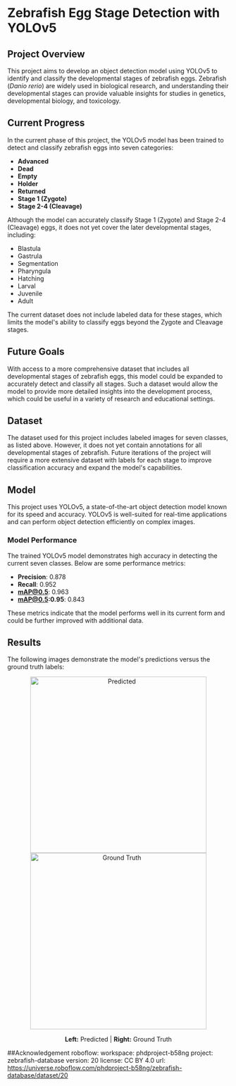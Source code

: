 # Zebrafish Egg Stage Detection with YOLOv5

## Project Overview
This project aims to develop an object detection model using YOLOv5 to identify and classify the developmental stages of zebrafish eggs. Zebrafish (*Danio rerio*) are widely used in biological research, and understanding their developmental stages can provide valuable insights for studies in genetics, developmental biology, and toxicology.

## Current Progress
In the current phase of this project, the YOLOv5 model has been trained to detect and classify zebrafish eggs into seven categories:
- **Advanced**
- **Dead**
- **Empty**
- **Holder**
- **Returned**
- **Stage 1 (Zygote)**
- **Stage 2-4 (Cleavage)**

Although the model can accurately classify Stage 1 (Zygote) and Stage 2-4 (Cleavage) eggs, it does not yet cover the later developmental stages, including:
- Blastula
- Gastrula
- Segmentation
- Pharyngula
- Hatching
- Larval
- Juvenile
- Adult

The current dataset does not include labeled data for these stages, which limits the model's ability to classify eggs beyond the Zygote and Cleavage stages.

## Future Goals
With access to a more comprehensive dataset that includes all developmental stages of zebrafish eggs, this model could be expanded to accurately detect and classify all stages. Such a dataset would allow the model to provide more detailed insights into the development process, which could be useful in a variety of research and educational settings.

## Dataset
The dataset used for this project includes labeled images for seven classes, as listed above. However, it does not yet contain annotations for all developmental stages of zebrafish. Future iterations of the project will require a more extensive dataset with labels for each stage to improve classification accuracy and expand the model's capabilities.

## Model
This project uses YOLOv5, a state-of-the-art object detection model known for its speed and accuracy. YOLOv5 is well-suited for real-time applications and can perform object detection efficiently on complex images.

### Model Performance
The trained YOLOv5 model demonstrates high accuracy in detecting the current seven classes. Below are some performance metrics:
- **Precision**: 0.878
- **Recall**: 0.952
- **mAP@0.5**: 0.963
- **mAP@0.5:0.95**: 0.843

These metrics indicate that the model performs well in its current form and could be further improved with additional data.

## Results
The following images demonstrate the model's predictions versus the ground truth labels:

<p align="center">
  <img src="https://github.com/user-attachments/assets/9e07f785-5121-4964-abca-0f5343af8e2e" alt="Predicted" width="400"/>
  <img src="https://github.com/user-attachments/assets/ff022666-9b6e-47a9-ad8c-992b05fc4171" alt="Ground Truth" width="400"/>
<p align="center">
  <strong>Left:</strong> Predicted | <strong>Right:</strong> Ground Truth
</p>


##Acknowledgement
roboflow:
  workspace: phdproject-b58ng
  project: zebrafish-database
  version: 20
  license: CC BY 4.0
  url: https://universe.roboflow.com/phdproject-b58ng/zebrafish-database/dataset/20
